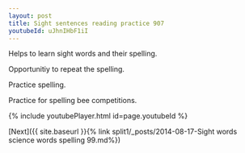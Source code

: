 ```yaml
---
layout: post
title: Sight sentences reading practice 907
youtubeId: uJhnIHbF1iI
---
```

 
 
Helps to learn sight words and their spelling.

Opportunitiy to repeat the spelling. 

Practice spelling. 
 
Practice for spelling bee competitions. 
 
{% include youtubePlayer.html id=page.youtubeId %}
 
 

[Next]({{ site.baseurl }}{% link  split1/_posts/2014-08-17-Sight words science words spelling 99.md%})
 
